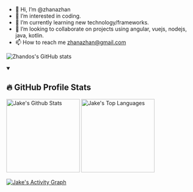 - 👋 Hi, I’m @zhanazhan
- 👀 I’m interested in coding.
- 🌱 I’m currently learning new technology/frameworks.
- 💞️ I’m looking to collaborate on projects using angular, vuejs, nodejs, java, kotlin.
- 📫 How to reach me zhanazhan@gmail.com

<!---
zhanazhan/zhanazhan is a ✨ special ✨ repository because its `README.md` (this file) appears on your GitHub profile.
You can click the Preview link to take a look at your changes.
--->

![Zhandos's GitHub stats](https://github-readme-stats.vercel.app/api?username=zhanazhan&count_private=true)

<details open> 
  <summary><h2>🔥 GitHub Profile Stats</h2></summary>
<!-- https://github.com/anuraghazra/github-readme-stats -->

  <a href="https://github.com/anuraghazra/github-readme-stats"><img alt="Jake's Github Stats" src="https://denvercoder1-github-readme-stats.vercel.app/api/?username=zhanazhan&show_icons=true&include_all_commits=true&count_private=true&theme=react&hide_border=true&bg_color=1F222E&title_color=F85D7F&icon_color=F8D866" height="192px"/></a>
  <a href="https://github.com/anuraghazra/github-readme-stats"><img alt="Jake's Top Languages" src="https://github-readme-stats.vercel.app/api/top-langs/?username=zhanazhan&langs_count=8&layout=compact&theme=react&hide_border=true&bg_color=1F222E&title_color=F85D7F&icon_color=F8D866&hide=Jupyter%20Notebook" height="192px"/></a>
  <br/>
  
  <!-- https://github.com/ashutosh00710/github-readme-activity-graph -->

  <a href="https://github.com/ashutosh00710/github-readme-activity-graph"><img alt="Jake's Activity Graph" src="https://github-readme-activity-graph.cyclic.app/graph/?username=zhanazhan&bg_color=1F222E&color=F8D866&line=F85D7F&point=FFFFFF&hide_border=true" /></a>
  
</details>
